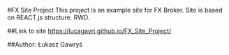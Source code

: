 #FX Site Project 
This project is an example site for FX Broker. 
Site is based on REACT.js structure.
RWD.

##Link to site
https://lucagavri.github.io/FX_Site_Project/

##Author:
Łukasz Gawryś